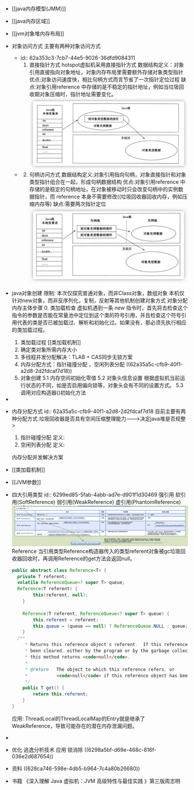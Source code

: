 - [[java内存模型(JMM)]]
- [[java内存区域]]
- [[jvm对象堆内存布局]]
- 对象访问方式
  主要有两种对象访问方式
	- id:: 62a353c3-7cb7-44e5-9026-36dfd9084311
	  1. 直接指针方式
	  hotspot虚拟机采用直接指针方式
	  数据结构定义：对象引用直接指向对象地址，对象内存布局里需要额外存储对象类型指针
	  优点:对象访问速度快，相比句柄方式而言节省了一次指针定位过程
	  缺点:对象引用reference 中存储的是不稳定的指针地址，例如当垃圾回收期对象压缩时，指针地址需要变化。
	  ![直接指针访问方式.png](../assets/image_1654871168895_0.png)
	- 2. 句柄访问方式
	  数据结构定义:对象引用指向句柄，对象直接指针和对象类型指针组合在一起，形成句柄数据结构
	  优点:对象引用reference 中存储的是稳定的句柄地址，在对象被移动时只会改变句柄中的实例数据指针，而 reference 本身不需要修改((垃圾回收器回收内存，例如压缩内存等)
	  缺点:需要两次指针定位
	  ![句柄数据结构.png](../assets/image_1654871145615_0.png)
- java对象创建
  限制:
  本次仅探究普通对象，而非Class对象，数组对象
  本机仅针对new对象，而非反序列化，复制，反射等其他机制创建对象方式
  对象分配内存主体步骤
  0. 类加载检查
  虚拟机遇到一条 new 指令时，首先将去检查这个指令的参数是否能在常量池中定位到这个类的符号引用，并且检查这个符号引用代表的类是否已被加载过、解析和初始化过。如果没有，那必须先执行相应的类加载过程。
  1. 类加载过程
  [[类加载机制]] 
  2. 确定类对象所需内存大小
  3. 多线程并发分配解决：TLAB + CAS同步无锁方案
  4. 内存分配方式：指针碰撞分配 ，空闲列表分配
  ((62a35a5c-cfb9-40f1-a2d8-2d2fdcaf7d18)) 
  5. 对象创建
  5.1 内存空间初始化零值
  5.2 对象头信息设置
  根据虚拟机当前运行状态的不同，如是否启用偏向锁等，对象头会有不同的设置方式。
  5.3 调用对应构造器<init>()初始化方法
-
- 内存分配方式
  id:: 62a35a5c-cfb9-40f1-a2d8-2d2fdcaf7d18
  目前主要有两种分配方式
  垃圾回收器是否具有空间压缩整理能力--->决定java堆是否规整>
  1. 指针碰撞分配
  定义:
  2. 空闲列表分配
  定义:
  
  内存分配并发解决方案
- [[类加载机制]]
- [[JVM参数]]
- 四大引用类型
  id:: 6299ed85-5fab-4abb-ad7e-d901f1d30469
  强引用
  软引用(SoftReference)
  弱引用(WeakReference)
  虚引用(PhantomReference)
  ![截屏2022-06-03 下午7.21.04.png](../assets/截屏2022-06-03_下午7.21.04_1654255291803_0.png)
  Reference
  当引用类型Reference构造器传入的类型referent对象被gc垃圾回收器回收时，再调用Reference的get方法会返回null。
  ```java
  public abstract class Reference<T> {
  	private T referent;
  	volatile ReferenceQueue<? super T> queue;
  	Reference(T referent) {
          this(referent, null);
      }
  
      Reference(T referent, ReferenceQueue<? super T> queue) {
          this.referent = referent;
          this.queue = (queue == null) ? ReferenceQueue.NULL : queue;
      }
  	/**
       * Returns this reference object's referent.  If this reference object has
       * been cleared, either by the program or by the garbage collector, then
       * this method returns <code>null</code>.
       *
       * @return   The object to which this reference refers, or
       *           <code>null</code> if this reference object has been cleared
       */
      public T get() {
          return this.referent;
      }
  }
  ```
  应用:
  ThreadLocal的ThreadLocalMap的Entry就是继承了WeakReference，导致可能存在的潜在内存泄漏问题。
-
- 优化
  逃逸分析技术
  应用 锁消除 ((6298a5bf-d69e-468c-816f-036e2d687654))
- 资料
  ((628ca746-598e-4db5-b964-7c4a80b26680))
- 书籍
  《深入理解 Java 虚拟机：JVM 高级特性与最佳实践 》第三版周志明
